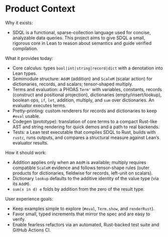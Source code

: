 # Product Context

Why it exists:

- SDQL is a functional, sparse-collection language used for concise, analyzable data queries. This project aims to give SDQL a small, rigorous core in Lean to reason about semantics and guide verified compilation.

What it provides today:

- Core calculus: types `bool|int|string|record|dict` with a denotation into Lean types.
- Semimodule structure: `AddM` (addition) and `ScaleM` (scalar action) for dictionaries, records, and scalars; tensor-shaped multiply.
- Terms and evaluation: a PHOAS `Term'` with variables, constants, records (construct and positional projection), dictionaries (empty/insert/lookup), boolean ops, `if`, `let`, addition, multiply, and `sum` over dictionaries. An evaluator executes terms.
- Pretty-printing: custom renderers for records and dictionaries to keep `#eval` usable.
- Codegen (prototype): translation of core terms to a compact Rust-like AST and string rendering for quick demos and a path to real backends.
- Tests: a Lean test executable that compiles SDQL to Rust, builds with `rustc`, runs outputs, and compares a structural measure against Lean’s evaluator results.

How it should work:

- Addition applies only when an `AddM` is available; multiply requires compatible `ScaleM` evidence and follows tensor-shape rules (outer products for dictionaries, fieldwise for records, left-unit on scalars).
- Dictionary `lookup` defaults to the additive identity of the value type (via its `AddM`).
- `sum(x in d) e` folds by addition from the zero of the result type.

User experience goals:

- Keep examples simple to explore (`#eval`, `Term.show`, and `renderRust`).
- Favor small, typed increments that mirror the spec and are easy to verify.
- Enable fearless refactors via an automated, Rust-backed test suite and GitHub Actions CI.
